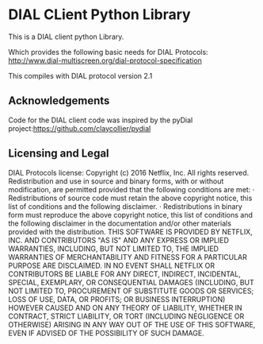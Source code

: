 # **D**IAL **C**Lient **P**ython **L**ibrary
This is a DIAL client python Library.

Which provides the following basic needs for DIAL Protocols:
http://www.dial-multiscreen.org/dial-protocol-specification

This compiles with DIAL protocol version 2.1

Acknowledgements
----------------

Code for the DIAL client code was inspired by the pyDial project:https://github.com/claycollier/pydial

Licensing and Legal
----------------

DIAL Protocols license:
Copyright (c) 2016 Netflix, Inc.
All rights reserved.
Redistribution and use in source and binary forms, with or without 
modification, are permitted provided that the following conditions are met:
·         Redistributions of source code must retain the above copyright 
          notice, this list of conditions and the following disclaimer.
·         Redistributions in binary form must reproduce the above copyright 
          notice, this list of conditions and the following disclaimer in the 
          documentation and/or other materials provided with the distribution.
THIS SOFTWARE IS PROVIDED BY NETFLIX, INC. AND CONTRIBUTORS "AS IS" AND ANY 
EXPRESS OR IMPLIED WARRANTIES, INCLUDING, BUT NOT LIMITED TO, THE IMPLIED 
WARRANTIES OF MERCHANTABILITY AND FITNESS FOR A PARTICULAR PURPOSE ARE 
DISCLAIMED. IN NO EVENT SHALL NETFLIX OR CONTRIBUTORS BE LIABLE FOR ANY DIRECT, 
INDIRECT, INCIDENTAL, SPECIAL, EXEMPLARY, OR CONSEQUENTIAL DAMAGES (INCLUDING, 
BUT NOT LIMITED TO, PROCUREMENT OF SUBSTITUTE GOODS OR SERVICES; LOSS OF USE, 
DATA, OR PROFITS; OR BUSINESS INTERRUPTION) HOWEVER CAUSED AND ON ANY THEORY 
OF LIABILITY, WHETHER IN CONTRACT, STRICT LIABILITY, OR TORT (INCLUDING 
NEGLIGENCE OR OTHERWISE) ARISING IN ANY WAY OUT OF THE USE OF THIS SOFTWARE, 
EVEN IF ADVISED OF THE POSSIBILITY OF SUCH DAMAGE.
